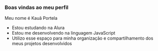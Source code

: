 ### Boas vindas ao meu perfil 

Meu nome é Kauã Portela

- Estou estudando na Alura
- Estou me desenvolvendo na linguagem JavaScript
- Utilizo esse espaço para minha organização e compartilhamento dos meus projetos desenvolvidos
